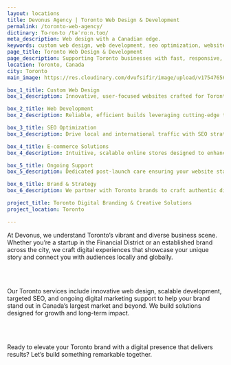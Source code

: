 ```yaml
---
layout: locations
title: Devonus Agency | Toronto Web Design & Development
permalink: /toronto-web-agency/
dictinary: To‧ron‧to /təˈrɑːn.toʊ/
meta_description: Web design with a Canadian edge.
keywords: custom web design, web development, seo optimization, website maintenance, toronto web design, toronto canada
page_title: Toronto Web Design & Development
page_description: Supporting Toronto businesses with fast, responsive, and modern websites.
location: Toronto, Canada
city: Toronto
main_image: https://res.cloudinary.com/dvufsifir/image/upload/v1754765662/toronto_ommpsr.webp

box_1_title: Custom Web Design
box_1_description: Innovative, user-focused websites crafted for Toronto businesses aiming to lead their markets.

box_2_title: Web Development
box_2_description: Reliable, efficient builds leveraging cutting-edge technology tailored to your unique goals.

box_3_title: SEO Optimization
box_3_description: Drive local and international traffic with SEO strategies customized for Toronto’s dynamic landscape.

box_4_title: E-commerce Solutions
box_4_description: Intuitive, scalable online stores designed to enhance customer experience and boost sales.

box_5_title: Ongoing Support
box_5_description: Dedicated post-launch care ensuring your website stays secure, updated, and competitive.

box_6_title: Brand & Strategy
box_6_description: We partner with Toronto brands to craft authentic digital stories that resonate and grow over time.

project_title: Toronto Digital Branding & Creative Solutions  
project_location: Toronto

---
```


At Devonus, we understand Toronto’s vibrant and diverse business scene. Whether you’re a startup in the Financial District or an established brand across the city, we craft digital experiences that showcase your unique story and connect you with audiences locally and globally.

<br>  
<br>

Our Toronto services include innovative web design, scalable development, targeted SEO, and ongoing digital marketing support to help your brand stand out in Canada’s largest market and beyond. We build solutions designed for growth and long-term impact.

<br>  
<br>

Ready to elevate your Toronto brand with a digital presence that delivers results? Let’s build something remarkable together.
